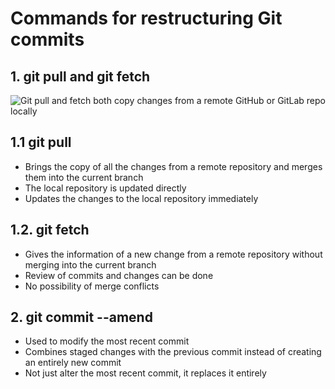 # **Commands for restructuring Git commits**

## 1. git pull and git fetch

![Git pull and fetch both copy changes from a remote GitHub or GitLab repo locally](https://itknowledgeexchange.techtarget.com/coffee-talk/files/2023/05/gf03.gif)

## 1.1 git pull 
- Brings the copy of all the changes from a remote repository and merges them into the current branch
- The local repository is updated directly
- Updates the changes to the local repository immediately

## 1.2. git fetch
- Gives the information of a new change from a remote repository without merging into the current branch
- Review of commits and changes can be done
- No possibility of merge conflicts

## 2. git commit --amend
- Used to modify the most recent commit
- Combines staged changes with the previous commit instead of creating an entirely new commit
- Not just alter the most recent commit, it replaces it entirely
